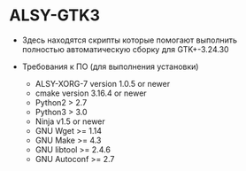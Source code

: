 # ALSY-GTK3

+  Здесь находятся скрипты которые помогают выполнить  
   полностью автоматическую сборку для  GTK+-3.24.30

+ Требования к ПО (для выполнения установки)
  * ALSY-XORG-7 version 1.0.5 or newer
  * cmake version 3.16.4 or newer
  * Python2 > 2.7
  * Python3 > 3.0
  * Ninja v1.5 or newer
  * GNU Wget >= 1.14
  * GNU Make >= 4.3
  * GNU libtool >= 2.4.6
  * GNU Autoconf >= 2.7
